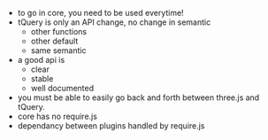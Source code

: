* to go in core, you need to be used everytime!
* tQuery is only an API change, no change in semantic
  * other functions
  * other default
  * same semantic
* a good api is
  * clear
  * stable
  * well documented
* you must be able to easily go back and forth between three.js and tQuery.
* core has no require.js
* dependancy between plugins handled by require.js